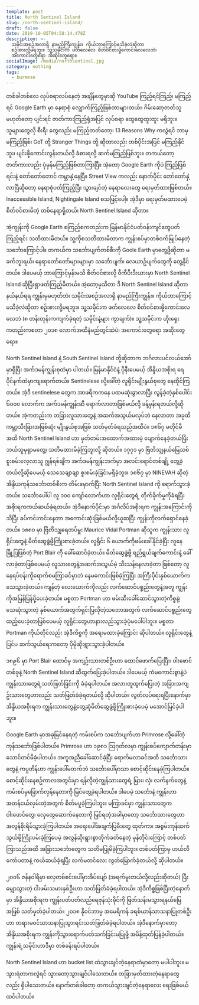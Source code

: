 ```yaml
---
template: post
title: North Sentinel Island
slug: /north-sentinel-island/
draft: false
date: 2019-10-05T04:58:14.478Z
description: >-
  သမိုင်းအစဥ်အလာရှိ နာမည်ကြီးကျွန်း။ ကိုယ်ဘာကြောင့်မသိခဲ့လဲဆိုတာ
  စဥ်းစားလို့မရဘူး။ သူ့သမိုင်းက ဖတ်လေလေ စိတ်ဝင်စားဖို့ကောင်းလေလေဘဲ၊
  အကောင်းတွေရော အဆိုးတွေရော။
socialImage: /media/northsentinel.jpg
category: nothing
tags:
  - burmese
---
```

တစ်ခါတစ်လေ လုပ်စရာလပ်နေတဲ့ အချိန်တွေမှာဆို YouTube ကြည့်ရင်ကြည့်၊ မကြည့်ရင် Google Earth မှာ နေရာစုံ လျှောက်ကြည့်ဖြစ်တာများတယ်။ ဂိမ်းဆော့တတ်သူ မဟုတ်တော့ ပျင်းရင် ဇာတ်ကားကြည့်ရုံအပြင် လုပ်စရာ ထွေထွေထူးထူး မရှိဘူး။ သူများတွေလို စီးရီး တွေလည်း မကြည့်တတ်တော့၊ 13 Reasons Why ကလွဲရင် ဘာမှ မကြည့်ဖြစ်၊ GoT တို့ Stranger Things တို့ ဆိုတာလည်း တစ်ပိုင်းအပြင် မကြည့်နိုင်ဘူး၊ ပျင်းဖို့ကောင်းလွန်းတယ်လို့ ခံစားရလို့ ဆက်မကြည့်ဖြစ်ဘူး။ တကယ်တော့ ဇာတ်ကားလည်း ပုံမှန်မကြည့်ဖြစ်တာကြာပြီ။ အဲ့တော့ Google Earth ကိုပဲ ကြည့်ဖြစ်ရင်းနဲ့ တော်တော်တောင် ကမ္ဘာနှံ့နေပြီ။ Street View ကလည်း နောက်ပိုင်း တော်တော်နှံ့လာပြီဆိုတော့ နေရာစုံပတ်ကြည့်ပြီး သွားချင်တဲ့ နေရာလေးတွေ ရေးမှတ်ထားဖြစ်တယ်။ Inaccessible Island, Nightingale Island စသဖြင့်ပေါ့။ အဲ့ဒီမှာ ရေးမှတ်မထားပေမဲ့ စိတ်ဝင်စားမိတဲ့ တစ်နေရာရှိတယ်၊ North Sentinel Island ဆိုတာ။

အဲ့ကျွန်းကို Google Earth စကြည့်စကတည်းက မြန်မာနိုင်ငံပတ်ဝန်းကျင်တွေပတ်ကြည့်ရင်း သတိထားမိတယ်။ သူ့ကိုစသတိထားမိတာက ကျွန်းစပ်မှာတစ်ဝက်မြုပ်နေတဲ့ သင်္ဘောကြောင့်ပါ။ တကယ်က သင်္ဘောပျက်တစ်စီးကို Goole Earth မှာတွေ့ဖို့ဆိုတာ မခက်ဘူးရယ်၊ နေရာတော်တော်များများမှာ သင်္ဘောပျက်၊ လေယာဥ်ပျက်တွေကို တွေ့နိုင်တယ်။ ဒါပေမယ့် ဘာကြောင့်မှန်းမသိ စိတ်ဝင်စားလို့ ဝီကီပီးဒီးယားမှာ North Sentinel Island ဆိုပြီးရှာဖတ်ကြည့်မိတယ်။ အဲ့တော့မှသိတာ ဒီ North Sentinel lsland ဆိုတာ နယ်နယ်ရရ ကျွန်းမှမဟုတ်ဘဲ၊ သမိုင်းအစဥ်အလာရှိ နာမည်ကြီးကျွန်း။ ကိုယ်ဘာကြောင့်မသိခဲ့လဲဆိုတာ စဥ်းစားလို့မရဘူး။ သူ့သမိုင်းက ဖတ်လေလေ စိတ်ဝင်စားဖို့ကောင်းလေလေဘဲ (၈ တန်းတုန်းကကျက်ခဲ့ရတဲ့ သမိုင်းနဲ့များ ကွာချက်)။ သူ့သမိုင်းက ဟိုးရှေးကတည်းကစတာ ၂၀၁၈ လောက်အထိနံမည်တွင်ဆဲပဲ၊ အကောင်းတွေရော အဆိုးတွေရော။ 

North Sentinel Island နဲ့ South Sentinel Island တို့ဆိုတာက ဘင်္ဂလားပင်လယ်အော်မှာရှိပြီး အက်ဒမန်ကျွန်းစုထဲမှာ ပါတယ်။ မြန်မာနိုင်ငံနဲ့ ပိုနီးပေမယ့် အိန္ဒိယအစိုးရ ရေပိုင်နက်ထဲမှာကျရောက်တယ်။ Sentinelese လို့ခေါ်တဲ့ လူရိုင်းမျိုးနွယ်စုတွေ နေထိုင်ကြတယ်။ အဲ့ဒီ sentinelese တွေက အာဖရိကကနေ ပထမဆုံးခွာလာပြီး လွန်ခဲ့တဲ့နှစ်ပေါင်း ၆၀၀၀ လောက်က အက်ဒမန်ကျွန်းဆီ ရောက်လာတာဖြစ်မယ်လို့ ခန့်မှန်းရတယ်လို့ဆိုတယ်။ အဲ့ကတည်းက တခြားလူသားတွေနဲ့ အဆက်အသွယ်မလုပ်ဘဲ နေလာတာ အခုထိ ကမ္ဘာ့သီးခြားအဖြစ်ဆုံး မျိုးနွယ်စုအဖြစ် သတ်မှတ်ခံရသည်အထိပဲ။ ၁၈၆၇ မတိုင်မီအထိ North Sentinel Island ဟာ မှတ်တမ်းအထောက်အထားမဲ့ ပျောက်နေခဲ့တယ်ပြီး ဘယ်သူမှရှာမတွေ့၊ သတိမထားမိခဲ့ကြဘူးလို့ ဆိုတယ်။ ၁၇၇၁ မှာ ဗြိတိသျှနယ်မြေသစ်စူးစမ်းလေ့လာသူ ဂျွန်ရစ်ချီက အက်ဒမန်ကျွန်းဘက်မှာ အလင်းရောင်တစ်ချို့ တွေ့ခဲ့တယ်လို့ဆိုပေမယ့် သေသေချာချာ စူးစမ်းခဲ့ခြင်းမရှိခဲ့ဘူး။ ၁၈၆၇ မှာ NINEVAH ဆိုတဲ့ အိန္ဒိယကုန်သင်္ဘောတစ်စီးက တိမ်းမှောက်ပြီး North Sentinel Island ကို ရောက်သွားခဲ့တယ်။ သင်္ဘောပေါ်ပါ လူ ၁၀၀ ကျော်လောက်ဟာ လူရိုင်းတွေရဲ့ တိုက်ခိုက်မှုကိုခံရပြီး အစိုးရကကယ်ဆယ်ခဲ့ရတယ်။ အဲ့ဒီနောက်ပိုင်းမှာ အင်္ဂလိပ်အစိုးရက ကျွန်းအကြောင်းကိုသိပြီး ခပ်ကင်းကင်းနေတာ အကောင်းဆုံးဖြစ်မယ်လို့ယူဆပြီး ကျွန်းကိုလက်ရှောင်နေခဲ့တယ်။ ၁၈၈၀ မှာ ဗြိတိသျှရေတပ်မှူး Maurice Vidal Portman ဆိုသူက ကျွန်းသား လူရိုင်းတွေနဲ့ မိတ်ဆွေဖွဲ့ဖို့ကြိုးစားခဲ့တယ်။ လူရိုင်း ၆ ယောက်ကိုဖမ်းခေါ်နိုင်ခဲ့ပြီး လူနေမြို့ပြဖြစ်တဲ့ Port Blair ကို ခေါ်ဆောင်ခဲ့တယ်။ မိတ်ဆွေဖွဲ့ဖို့ ရည်ရွယ်ချက်ကောင်းနဲ့ ခေါ်လာခဲ့တာဖြစ်ပေမယ့် လူသားတွေနဲ့အဆက်အသွယ်မဲ့ သီးသန့်နေလာခဲ့တာ ဖြစ်တော့ လူနေရပ်ဝန်းကိုရောက်စမကြာခင်မှာဘဲ နေမကောင်းဖြစ်ခဲ့ကြပြီး အကြီးပိုင်းနှစ်ယောက်က သေသွားခဲ့တယ်။ ကျန်တဲ့ လေးယောက်ကိုလည်း လက်ဆောင်ပစ္စည်းတွေနဲ့အတူ ကျွန်းကိုအမြန်ပြန်ပို့ပေးခဲ့တယ်။ မစ္စတာ Portman ဟာ ဖမ်းဆီးခေါ်ဆောင်သွားတဲ့ကိစ္စနဲ့၊ သေဆုံးသွားတဲ့ နှစ်ယောက်အတွက်ရှင်းပြလိုတဲ့သဘောအတွက် လက်ဆောင်ပစ္စည်းတွေထည့်ပေးခဲ့တာဖြစ်ပေမယ့် လူရိုင်းတွေဟာနားလည်သွားခဲ့ပုံမပေါ်ပါဘူး။ မစ္စတာ Portman ကိုယ်တိုင်လည်း အဲ့ဒီကိစ္စကို အရေးမထားခဲ့ကြောင်း ဆိုပါတယ်။ လူရိုင်းတွေနဲ့ ပြင်ပ ဆက်သွယ်ရေးကတော့ ပိုမိုဆိုးရွားသွားခဲ့ပါတယ်။

၁၈၉၆ မှာ  Port Blair ထောင်မှ အကျဥ်းသားတစ်ဦးဟာ ထောင်ဖောက်ပြေးပြီး၊ ဝါးဖောင်တစ်ခုနဲ့ North Sentinel Island ဆီထွက်ပြေးခဲ့ပါတယ်။ ဒါပေမယ့် ကံမကောင်းစွာနဲ့ပဲ ကျွန်းသားတွေရဲ့သတ်ဖြတ်ခြင်းကို ခံခဲ့ရပါတယ်။ အလားတူထွက်ပြေးတဲ့ အခြားအကျဥ်းသားတွေဟာလည်း သတ်ဖြတ်ခံခဲ့ရတယ်လို့ ဆိုပါတယ်။ လွတ်လပ်ရေးရပြီးနောက်မှာ အိန္ဒိယအစိုးရက ကျွန်းသားတွေနဲ့တွေ့ဆုံမိတ်ဆွေဖွဲ့ဖို့ကြိုးစားခဲ့ပေမဲ့ မအောင်မြင်ခဲ့ပါဘူး။

Google Earth မှာအခုမြင်နေရတဲ့ ကမ်းစပ်က သင်္ဘောပျက်ဟာ Primrose  လို့ခေါ်တဲ့ ကုန်သင်္ဘောဖြစ်ပါတယ်။  Primrose ဟာ ၁၉၈၁ သြဂုတ်လမှာ ကျွန်းစပ်ကျောက်တန်းမှာ သောင်တင်မိခဲ့ပါတယ်။ အကူအညီခေါ်ဆောင်ခဲ့ပြီး ရောက်မလာခင်အထိ သင်္ဘောသားတွေနဲ့ ကပ္ပတိန်ဟာ ကျွန်းပေါ်မတက်ဘဲ သင်္ဘောပေါ်မှာသာ စောင့်ဆိုင်းနေခဲ့ကြပါတယ်။ စောင့်ဆိုင်းနေစဥ်ကာလအတွင်းမှာ ရန်လိုတဲ့ကျွန်သားတွေရဲ့ မြား၊ လှံ၊ လက်နက်တွေနဲ့ ကမ်းစပ်မှခြောက်လှန့်နေတာကို မြင်တွေ့ခဲ့ရပါတယ်။ ဒါပေမဲ့ သင်္ဘောနဲ့ ကျွန်းဟာ အတန်ငယ်လှမ်းတဲ့အတွက် စိတ်မပူခဲ့ကြပါဘူး။ မကြာခင်မှာ ကျွန်းသားတွေက ဝါးဖောင်တွေ၊ လှေတွေဆောက်နေတာကို မြင်ရတဲ့အခါမှာတော့ သင်္ဘောသားတွေဟာအလွန်စိုးရိမ်သွားခဲ့ကြပါတယ်။ အရေးပေါ်အချက်ပြမီးတွေ ထုတ်ကာ၊ အစွမ်းကုန်ဆက်သွယ်ဖို့ကြိုးပမ်းခဲ့ကြပေမဲ့ အလွန်ဆိုးရွားစွာတိုက်ခတ်နေတဲ့ မုန်တိုင်းကြောင့် တစ်ပတ်ကြာသည်အထိ အခြားသင်္ဘောတွေက သတိမပြုမိခဲ့ကြပါဘူး။ တစ်ပတ်ကြာမှ ဟယ်လီကော်ပတာနဲ့ ကယ်ဆယ်ခဲ့ရပြီး လက်မတင်လေး လွတ်မြောက်ခဲ့တယ်လို့ ဆိုပါတယ်။

၂၀၀၆ ဇန်နဝါရီမှာ လှေတစ်စင်းပေါ်မှာအိပ်ပျော် (အရက်မူးတယ်လို့လည်းဆိုတယ်) ပြီး မျှောသွားတဲ့ ငါးဖမ်းသမားနှစ်ဦးဟာ သတ်ဖြတ်ခံခဲ့ရပါတယ်။ အဲ့ဒီကိစ္စဖြစ်ပြီးတဲ့နောက်မှာ အိန္ဒိယအစိုးရက ကျွန်းပတ်ပတ်လည်ရေဇုန်သုံးမိုင်ကို ဖြတ်သန်းမသွားရနယ်မြေအဖြစ် သတ်မှတ်ခဲ့ပါတယ်။ ၂၀၁၈ နိုဝင်ဘာမှ အမေရိကန် ခရစ်ယာန်သာသနာပြုတစ်ဦးဟာ တရားမဝင်သာသနာပြုသွားရင်းသတ်ဖြတ်ခံခဲ့ရပါတယ်။ အဲ့ဒီနောက်မှာတော့ အိန္ဒိယအစိုးရက ကျွန်းကိုသွားရောက်ပတ်သက်ခြင်းမပြုဖို့ အမိန့်ထုတ်ပြန်ခဲ့ပါတယ်။ ကျွန်းရဲ့သမိုင်းဟာဒီမှာ တစ်ခန်းရပ်ပါတယ်။

North Sentinel Island ဟာ bucket list ထဲသွားချင်တဲ့နေရာထဲမှာတော့ မပါပါဘူး။ မသွားရဲတာကလွဲရင် သွားတော့သွားချင်ပါသေးတယ်။ တခြားမှတ်ထားတဲ့နေရာတွေလည်း ရှိပါသေးတယ်။ နောက်တစ်ခါတော့ တကယ်သွားချင်တဲ့နေရာလေး ရေးဖြစ်မယ်ထင်ပါတယ်။
